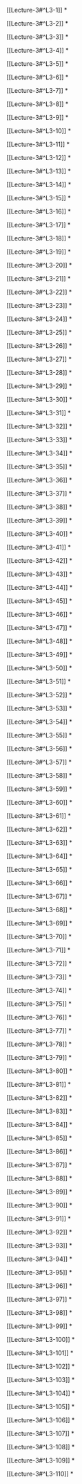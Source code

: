 [[Lecture-3#^L3-1]]
* 

[[Lecture-3#^L3-2]]
* 

[[Lecture-3#^L3-3]]
* 

[[Lecture-3#^L3-4]]
* 

[[Lecture-3#^L3-5]]
* 

[[Lecture-3#^L3-6]]
* 

[[Lecture-3#^L3-7]]
* 

[[Lecture-3#^L3-8]]
* 

[[Lecture-3#^L3-9]]
* 


[[Lecture-3#^L3-10]]
* 

[[Lecture-3#^L3-11]]
* 

[[Lecture-3#^L3-12]]
* 

[[Lecture-3#^L3-13]]
* 

[[Lecture-3#^L3-14]]
* 

[[Lecture-3#^L3-15]]
* 

[[Lecture-3#^L3-16]]
* 

[[Lecture-3#^L3-17]]
* 

[[Lecture-3#^L3-18]]
* 

[[Lecture-3#^L3-19]]
* 

[[Lecture-3#^L3-20]]
* 

[[Lecture-3#^L3-21]]
* 

[[Lecture-3#^L3-22]]
* 

[[Lecture-3#^L3-23]]
* 

[[Lecture-3#^L3-24]]
* 

[[Lecture-3#^L3-25]]
* 

[[Lecture-3#^L3-26]]
* 

[[Lecture-3#^L3-27]]
* 

[[Lecture-3#^L3-28]]
* 

[[Lecture-3#^L3-29]]
* 

[[Lecture-3#^L3-30]]
* 

[[Lecture-3#^L3-31]]
* 

[[Lecture-3#^L3-32]]
* 

[[Lecture-3#^L3-33]]
* 

[[Lecture-3#^L3-34]]
* 

[[Lecture-3#^L3-35]]
* 

[[Lecture-3#^L3-36]]
* 

[[Lecture-3#^L3-37]]
* 

[[Lecture-3#^L3-38]]
* 

[[Lecture-3#^L3-39]]
* 

[[Lecture-3#^L3-40]]
* 

[[Lecture-3#^L3-41]]
* 

[[Lecture-3#^L3-42]]
* 

[[Lecture-3#^L3-43]]
* 

[[Lecture-3#^L3-44]]
* 

[[Lecture-3#^L3-45]]
* 

[[Lecture-3#^L3-46]]
* 

[[Lecture-3#^L3-47]]
* 

[[Lecture-3#^L3-48]]
* 

[[Lecture-3#^L3-49]]
* 

[[Lecture-3#^L3-50]]
* 

[[Lecture-3#^L3-51]]
* 

[[Lecture-3#^L3-52]]
* 

[[Lecture-3#^L3-53]]
* 

[[Lecture-3#^L3-54]]
* 

[[Lecture-3#^L3-55]]
* 

[[Lecture-3#^L3-56]]
* 

[[Lecture-3#^L3-57]]
* 

[[Lecture-3#^L3-58]]
* 

[[Lecture-3#^L3-59]]
* 

[[Lecture-3#^L3-60]]
* 

[[Lecture-3#^L3-61]]
* 

[[Lecture-3#^L3-62]]
* 

[[Lecture-3#^L3-63]]
* 

[[Lecture-3#^L3-64]]
* 

[[Lecture-3#^L3-65]]
* 

[[Lecture-3#^L3-66]]
* 

[[Lecture-3#^L3-67]]
* 

[[Lecture-3#^L3-68]]
* 

[[Lecture-3#^L3-69]]
* 

[[Lecture-3#^L3-70]]
* 

[[Lecture-3#^L3-71]]
* 

[[Lecture-3#^L3-72]]
* 

[[Lecture-3#^L3-73]]
* 

[[Lecture-3#^L3-74]]
* 

[[Lecture-3#^L3-75]]
* 

[[Lecture-3#^L3-76]]
* 

[[Lecture-3#^L3-77]]
* 

[[Lecture-3#^L3-78]]
* 

[[Lecture-3#^L3-79]]
* 

[[Lecture-3#^L3-80]]
* 

[[Lecture-3#^L3-81]]
* 

[[Lecture-3#^L3-82]]
* 

[[Lecture-3#^L3-83]]
* 

[[Lecture-3#^L3-84]]
* 

[[Lecture-3#^L3-85]]
* 

[[Lecture-3#^L3-86]]
* 

[[Lecture-3#^L3-87]]
* 

[[Lecture-3#^L3-88]]
* 

[[Lecture-3#^L3-89]]
* 

[[Lecture-3#^L3-90]]
* 

[[Lecture-3#^L3-91]]
* 

[[Lecture-3#^L3-92]]
* 

[[Lecture-3#^L3-93]]
* 

[[Lecture-3#^L3-94]]
* 

[[Lecture-3#^L3-95]]
* 

[[Lecture-3#^L3-96]]
* 

[[Lecture-3#^L3-97]]
* 

[[Lecture-3#^L3-98]]
* 

[[Lecture-3#^L3-99]]
* 

[[Lecture-3#^L3-100]]
* 

[[Lecture-3#^L3-101]]
* 

[[Lecture-3#^L3-102]]
* 

[[Lecture-3#^L3-103]]
* 

[[Lecture-3#^L3-104]]
* 

[[Lecture-3#^L3-105]]
* 

[[Lecture-3#^L3-106]]
* 

[[Lecture-3#^L3-107]]
* 

[[Lecture-3#^L3-108]]
* 

[[Lecture-3#^L3-109]]
* 

[[Lecture-3#^L3-110]]
* 